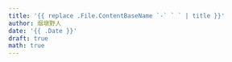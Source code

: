 ```yaml
---
title: '{{ replace .File.ContentBaseName `-` ` ` | title }}'
author: 烟墩野人
date: '{{ .Date }}'
draft: true
math: true
---
```

